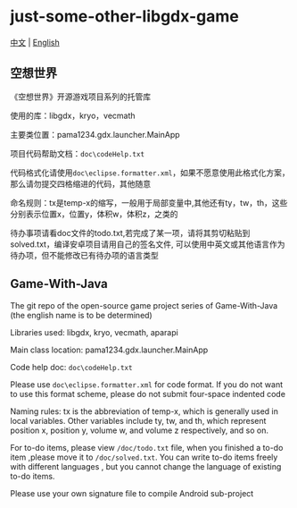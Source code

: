 # just-some-other-libgdx-game

[中文](#空想世界) | [English](#game-with-java)

## 空想世界

《空想世界》开源游戏项目系列的托管库

使用的库：libgdx，kryo，vecmath

主要类位置：pama1234.gdx.launcher.MainApp

项目代码帮助文档：`doc\codeHelp.txt`

代码格式化请使用`doc\eclipse.formatter.xml`，如果不愿意使用此格式化方案，那么请勿提交四格缩进的代码，其他随意

命名规则：tx是temp-x的缩写，一般用于局部变量中,其他还有ty，tw，th，这些分别表示位置x，位置y，体积w，体积z，之类的

待办事项请看doc文件的todo.txt,若完成了某一项，请将其剪切粘贴到solved.txt，编译安卓项目请用自己的签名文件, 可以使用中英文或其他语言作为待办项，但不能修改已有待办项的语言类型

## Game-With-Java

The git repo of the open-source game project series of Game-With-Java (the english name is to be determined)

Libraries used: libgdx, kryo, vecmath, aparapi

Main class location: pama1234.gdx.launcher.MainApp

Code help doc: `doc\codeHelp.txt`

Please use `doc\eclipse.formatter.xml` for code format. If you do not want to use this format scheme, please do not submit four-space indented code

Naming rules: tx is the abbreviation of temp-x, which is generally used in local variables. Other variables include ty, tw, and th, which represent position x, position y, volume w, and volume z respectively, and so on.

For to-do items, please view `/doc/todo.txt` file, when you finished a to-do item ,please move it to `/doc/solved.txt`. You can write to-do items freely with different languages , but you cannot change the language of existing to-do items.

Please use your own signature file to compile Android sub-project

